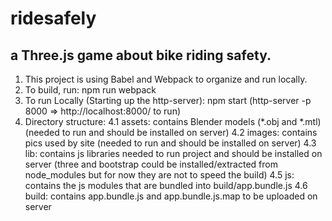 # ridesafely
## a Three.js game about bike riding safety.
1. This project is using Babel and Webpack to organize and run locally.
2. To build, run: npm run webpack
3. To run Locally (Starting up the http-server): npm start (http-server -p 8000 => http://localhost:8000/ to run)
4. Directory structure: 
  4.1 assets: contains Blender models (*.obj and *.mtl) (needed to run and should be installed on server)
  4.2 images: contains pics used by site (needed to run and should be installed on server)
  4.3 lib: contains js libraries needed to run project and should be installed on server (three and bootstrap could be installed/extracted
       from node_modules but for now they are not to speed the build)
  4.5 js: contains the js modules that are bundled into build/app.bundle.js
  4.6 build: contains app.bundle.js and app.bundle.js.map to be uploaded on server
  
 
